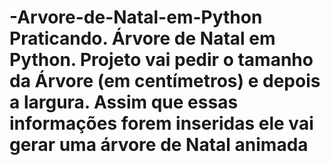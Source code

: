 # -Arvore-de-Natal-em-Python Praticando. Árvore de Natal em Python. Projeto vai pedir o tamanho da Árvore (em centímetros) e depois a largura. Assim que essas informações forem inseridas ele vai gerar uma árvore de Natal animada

